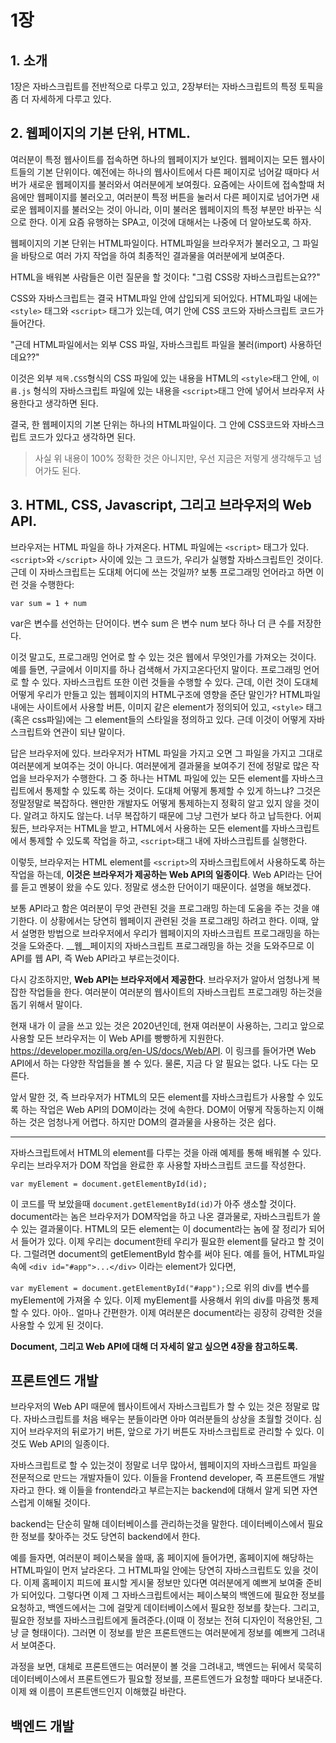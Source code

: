 # 1장

## 1. 소개
1장은 자바스크립트를 전반적으로 다루고 있고, 2장부터는 자바스크립트의 특정 토픽을 좀 더 자세하게 다루고 있다.

## 2. 웹페이지의 기본 단위, HTML.
여러분이 특정 웹사이트를 접속하면 하나의 웹페이지가 보인다. 웹페이지는 모든 웹사이트들의 기본 단위이다. 예전에는 하나의 웹사이트에서 다른 페이지로 넘어갈 때마다 서버가 새로운 웹페이지를 불러와서 여러분에게 보여줬다. 요즘에는 사이트에 접속할때 처음에만 웹페이지를 불러오고, 여러분이 특정 버튼을 눌러서 다른 페이지로 넘어가면 새로운 웹페이지를 불러오는 것이 아니라, 이미 불러온 웹페이지의 특정 부분만 바꾸는 식으로 한다. 이게 요즘 유행하는 SPA고, 이것에 대해서는 나중에 더 알아보도록 하자.

웹페이지의 기본 단위는 HTML파일이다. HTML파일을 브라우저가 불러오고, 그 파일을 바탕으로 여러 가지 작업을 하여 최종적인 결과물을 여러분에게 보여준다.

HTML을 배워본 사람들은 이런 질문을 할 것이다: "그럼 CSS랑 자바스크립트는요??"

CSS와 자바스크립트는 결국 HTML파일 안에 삽입되게 되어있다. HTML파일 내에는 `<style>` 태그와 `<script>` 태그가 있는데, 여기 안에 CSS 코드와 자바스크립트 코드가 들어간다.

"근데 HTML파일에서는 외부 CSS 파일, 자바스크립트 파일을 불러(import) 사용하던데요??"

이것은 외부 `제목.CSS`형식의 CSS 파일에 있는 내용을 HTML의 `<style>`태그 안에, `이름.js` 형식의 자바스크립트 파일에 있는 내용을 `<script>`태그 안에 넣어서 브라우저 사용한다고 생각하면 된다.

결국, 한 웹페이지의 기본 단위는 하나의 HTML파일이다. 그 안에 CSS코드와 자바스크립트 코드가 있다고 생각하면 된다.

> 사실 위 내용이 100% 정확한 것은 아니지만, 우선 지금은 저렇게 생각해두고 넘어가도 된다.

## 3. HTML, CSS, Javascript, 그리고 브라우저의 Web API.

브라우저는 HTML 파일을 하나 가져온다. HTML 파일에는 `<script>` 태그가 있다.
`<script>`와 `</script>` 사이에 있는 그 코드가, 우리가 실행할 자바스크립트인 것이다.
근데 이 자바스크립트는 도대체 어디에 쓰는 것일까?
보통 프로그래밍 언어라고 하면 이런 것을 수행한다:
    
    var sum = 1 + num

var은 변수를 선언하는 단어이다. 변수 sum 은 변수 num 보다 하나 더 큰 수를 저장한다.

이것 말고도, 프로그래밍 언어로 할 수 있는 것은 웹에서 무엇인가를 가져오는 것이다. 예를 들면, 구글에서 이미지를 하나 검색해서 가지고온다던지 말이다. 프로그래밍 언어로 할 수 있다.
자바스크립트 또한 이런 것들을 수행할 수 있다. 근데, 이런 것이 도대체 어떻게 우리가 만들고 있는 웹페이지의 HTML구조에 영향을 준단 말인가?
HTML파일 내에는 사이트에서 사용할 버튼, 이미지 같은 element가 정의되어 있고, `<style>` 태그 (혹은 css파일)에는 그 element들의 스타일을 정의하고 있다. 근데 이것이 어떻게 자바스크립트와 연관이 되냔 말이다.

답은 브라우저에 있다.
브라우저가 HTML 파일을 가지고 오면 그 파일을 가지고 그대로 여러분에게 보여주는 것이 아니다.
여러분에게 결과물을 보여주기 전에 정말로 많은 작업을 브라우저가 수행한다.
그 중 하나는 HTML 파일에 있는 모든 element를 자바스크립트에서 통제할 수 있도록 하는 것이다.
도대체 어떻게 통제할 수 있게 하느냐?
그것은 정말정말로 복잡하다. 왠만한 개발자도 어떻게 통제하는지 정확히 알고 있지 않을 것이다. 알려고 하지도 않는다. 너무 복잡하기 때문에 그냥 그런가 보다 하고 납득한다.
어찌 됬든, 브라우저는 HTML을 받고, HTML에서 사용하는 모든 element를 자바스크립트에서 통제할 수 있도록 작업을 하고, `<script>`태그 내에 자바스크립트를 실행한다.

이렇듯, 브라우저는 HTML element를 `<script>`의 자바스크립트에서 사용하도록 하는 작업을 하는데, __이것은 브라우저가 제공하는 Web API의 일종이다__.
Web API라는 단어를 듣고 멘붕이 왔을 수도 있다. 정말로 생소한 단어이기 때문이다. 설명을 해보겠다.

보통 API라고 함은 여러분이 무엇 관련된 것을 프로그래밍 하는데 도움을 주는 것을 얘기한다.
이 상황에서는 당연히 웹페이지 관련된 것을 프로그래밍 하려고 한다.
이때, 앞서 설명한 방법으로 브라우저에서 우리가 웹페이지의 자바스크립트 프로그래밍을 하는 것을 도와준다.
__웹__페이지의 자바스크립트 프로그래밍을 하는 것을 도와주므로 이 API를 웹 API, 즉 Web API라고 부르는것이다.

다시 강조하지만, __Web API는 브라우저에서 제공한다__.
브라우저가 알아서 엄청나게 복잡한 작업들을 한다. 여러분이 여러분의 웹사이트의 자바스크립트 프로그래밍 하는것을 돕기 위해서 말이다.

현재 내가 이 글을 쓰고 있는 것은 2020년인데, 현재 여러분이 사용하는, 그리고 앞으로 사용할 모든 브라우저는 이 Web API를 빵빵하게 지원한다.
https://developer.mozilla.org/en-US/docs/Web/API. 이 링크를 들어가면 Web API에서 하는 다양한 작업들을 볼 수 있다.
물론, 지금 다 알 필요는 없다. 나도 다는 모른다.

앞서 말한 것, 즉 브라우저가 HTML의 모든 element를 자바스크립트가 사용할 수 있도록 하는 작업은 Web API의 DOM이라는 것에 속한다.
DOM이 어떻게 작동하는지 이해하는 것은 엄청나게 어렵다. 하지만 DOM의 결과물을 사용하는 것은 쉽다.

---

자바스크립트에서 HTML의 element를 다루는 것을 아래 예제를 통해 배워볼 수 있다.
우리는 브라우저가 DOM 작업을 완료한 후 사용할 자바스크립트 코드를 작성한다.

`var myElement = document.getElementById(id);`

이 코드를 딱 보았을때 `document.getElementById(id)`가 아주 생소할 것이다.
document라는 놈은 브라우저가 DOM작업을 하고 나온 결과물로, 자바스크립트가 쓸 수 있는 결과물이다.
HTML의 모든 element는 이 document라는 놈에 잘 정리가 되어서 들어가 있다.
이제 우리는 document한테 우리가 필요한 element를 달라고 할 것이다.
그럴려면 document의 getElementById 함수를 써야 된다.
예를 들어, HTML파일 속에 `<div id="#app">...</div>` 이라는 element가 있다면,

`var myElement = document.getElementById("#app");`으로 위의 div를 변수를 myElement에 가져올 수 있다. 이제 myElement를 사용해서 위의 div를 마음껏 통제할 수 있다. 
아아.. 얼마나 간편한가.
이제 여러분은 document라는 굉장히 강력한 것을 사용할 수 있게 된 것이다.

**Document, 그리고 Web API에 대해 더 자세히 알고 싶으면 4장을 참고하도록.**

## 프론트엔드 개발

브라우저의 Web API 때문에 웹사이트에서 자바스크립트가 할 수 있는 것은 정말로 많다. 자바스크립트를 처음 배우는 분들이라면 아마 여러분들의 상상을 초월할 것이다. 심지어 브라우저의 뒤로가기 버튼, 앞으로 가기 버튼도 자바스크립트로 관리할 수 있다. 이것도 Web API의 일종이다.

자바스크립트로 할 수 있는것이 정말로 너무 많아서, 웹페이지의 자바스크립트 파일을 전문적으로 만드는 개발자들이 있다. 이들을 Frontend developer, 즉 프론트앤드 개발자라고 한다. 왜 이들을 frontend라고 부르는지는 backend에 대해서 알게 되면 자연스럽게 이해될 것이다.

backend는 단순히 말해 데이터베이스를 관리하는것을 말한다. 데이터베이스에서 필요한 정보를 찾아주는 것도 당연히 backend에서 한다.

예를 들자면, 여러분이 페이스북을 쓸때, 홈 페이지에 들어가면, 홈페이지에 해당하는 HTML파일이 먼저 날라온다. 그 HTML파일 안에는 당연히 자바스크립트도 있을 것이다. 이제 홈페이지 피드에 표시할 게시물 정보만 있다면 여러분에게 예쁘게 보여줄 준비가 되어있다. 그렇다면 이제 그 자바스크립트에서는 페이스북의 백엔드에 필요한 정보를 요청하고, 백엔드에서는 그에 걸맞게 데이터베이스에서 필요한 정보를 찾는다. 그리고, 필요한 정보를 자바스크립트에게 돌려준다.(이때 이 정보는 전혀 디자인이 적용안된, 그냥 글 형태이다). 그러면 이 정보를 받은 프론트앤드는 여러분에게 정보를 예쁘게 그려내서 보여준다.

과정을 보면, 대체로 프론트앤드는 여러분이 볼 것을 그려내고, 백엔드는 뒤에서 묵묵히 데이터베이스에서 프론트엔드가 필요할 정보를, 프론트엔드가 요청할 때마다 보내준다. 이제 왜 이름이 프론트앤드인지 이해했길 바란다.

## 백엔드 개발

